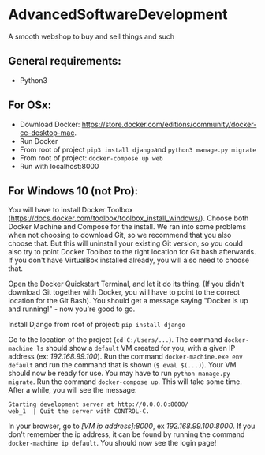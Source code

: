 # AdvancedSoftwareDevelopment
A smooth webshop to buy and sell things and such

## General requirements:
- Python3

## For OSx:
- Download Docker: https://store.docker.com/editions/community/docker-ce-desktop-mac.
- Run Docker
- From root of project `pip3 install django`and `python3 manage.py migrate`
- From root of project: `docker-compose up web` 
- Run with localhost:8000 

## For Windows 10 (not Pro):
You will have to install Docker Toolbox (https://docs.docker.com/toolbox/toolbox_install_windows/). 
Choose both Docker Machine and Compose for the install. We ran into some problems when not choosing to download Git, so we recommend that you also choose that. But this will uninstall your existing Git version, so you could also try to point Docker Toolbox to the right location for Git bash afterwards. If you don't have VirtualBox installed already, you will also need to choose that.

Open the Docker Quickstart Terminal, and let it do its thing. (If you didn't download Git together with Docker, you will have to point to the correct location for the Git Bash). You should get a message saying "Docker is up and running!" - now you're good to go.

Install Django from root of project: `pip install django`

Go to the location of the project (`cd C:/Users/...`). The command `docker-machine ls` should show a `default` VM created for you, with a given IP address (ex: *192.168.99.100*). Run the command `docker-machine.exe env default` and run the command that is shown (`$ eval $(...)`). Your VM should now be ready for use.
You may have to run `python manage.py migrate`.
Run the command `docker-compose up`. This will take some time. After a while, you will see the message:

`Starting development server at http://0.0.0.0:8000/`  
`web_1  | Quit the server with CONTROL-C. `
 
In your browser, go to *[VM ip address]:8000*, ex *192.168.99.100:8000*. If you don't remember the ip address, it can be found by running the command `docker-machine ip default`. You should now see the login page!
